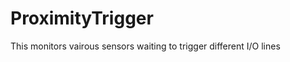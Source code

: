 ProximityTrigger
================

This monitors vairous sensors waiting to trigger different I/O lines

